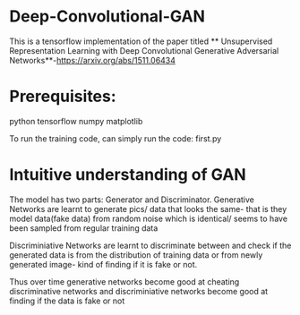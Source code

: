 # Deep-Convolutional-GAN

This is a tensorflow implementation of the paper titled ** Unsupervised Representation Learning with Deep Convolutional Generative Adversarial Networks**-https://arxiv.org/abs/1511.06434

# Prerequisites:

python
tensorflow
numpy
matplotlib

To run the training code, can simply run the code: first.py

# Intuitive understanding of GAN

The model has two parts:
Generator and Discriminator.
Generative Networks are learnt to generate pics/ data that looks the same- that is they model data(fake data) from random noise which is identical/ seems to have been sampled from regular training data

Discriminiative Networks are learnt to discriminate between and check if the generated data is from the distribution of training data or from newly generated image- kind of finding if it is fake or not.

Thus over time generative networks become good at cheating discriminative networks and discriminiative networks become good at finding if the data is fake or not

